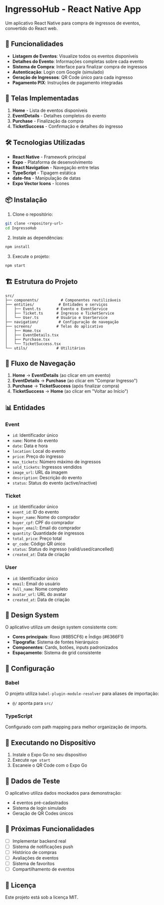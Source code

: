 # IngressoHub - React Native App

Um aplicativo React Native para compra de ingressos de eventos, convertido do React web.

## 🚀 Funcionalidades

- **Listagem de Eventos**: Visualize todos os eventos disponíveis
- **Detalhes do Evento**: Informações completas sobre cada evento
- **Sistema de Compra**: Interface para finalizar compra de ingressos
- **Autenticação**: Login com Google (simulado)
- **Geração de Ingressos**: QR Code único para cada ingresso
- **Pagamento PIX**: Instruções de pagamento integradas

## 📱 Telas Implementadas

1. **Home** - Lista de eventos disponíveis
2. **EventDetails** - Detalhes completos do evento
3. **Purchase** - Finalização da compra
4. **TicketSuccess** - Confirmação e detalhes do ingresso

## 🛠️ Tecnologias Utilizadas

- **React Native** - Framework principal
- **Expo** - Plataforma de desenvolvimento
- **React Navigation** - Navegação entre telas
- **TypeScript** - Tipagem estática
- **date-fns** - Manipulação de datas
- **Expo Vector Icons** - Ícones

## 📦 Instalação

1. Clone o repositório:
```bash
git clone <repository-url>
cd IngressoHub
```

2. Instale as dependências:
```bash
npm install
```

3. Execute o projeto:
```bash
npm start
```

## 🏗️ Estrutura do Projeto

```
src/
├── components/          # Componentes reutilizáveis
├── entities/           # Entidades e serviços
│   ├── Event.ts       # Evento e EventService
│   ├── Ticket.ts      # Ingresso e TicketService
│   └── User.ts        # Usuário e UserService
├── navigation/         # Configuração de navegação
├── screens/           # Telas do aplicativo
│   ├── Home.tsx
│   ├── EventDetails.tsx
│   ├── Purchase.tsx
│   └── TicketSuccess.tsx
└── utils/             # Utilitários
```

## 🔄 Fluxo de Navegação

1. **Home** → **EventDetails** (ao clicar em um evento)
2. **EventDetails** → **Purchase** (ao clicar em "Comprar Ingresso")
3. **Purchase** → **TicketSuccess** (após finalizar compra)
4. **TicketSuccess** → **Home** (ao clicar em "Voltar ao Início")

## 📊 Entidades

### Event
- `id`: Identificador único
- `name`: Nome do evento
- `date`: Data e hora
- `location`: Local do evento
- `price`: Preço do ingresso
- `max_tickets`: Número máximo de ingressos
- `sold_tickets`: Ingressos vendidos
- `image_url`: URL da imagem
- `description`: Descrição do evento
- `status`: Status do evento (active/inactive)

### Ticket
- `id`: Identificador único
- `event_id`: ID do evento
- `buyer_name`: Nome do comprador
- `buyer_cpf`: CPF do comprador
- `buyer_email`: Email do comprador
- `quantity`: Quantidade de ingressos
- `total_price`: Preço total
- `qr_code`: Código QR único
- `status`: Status do ingresso (valid/used/cancelled)
- `created_at`: Data de criação

### User
- `id`: Identificador único
- `email`: Email do usuário
- `full_name`: Nome completo
- `avatar_url`: URL do avatar
- `created_at`: Data de criação

## 🎨 Design System

O aplicativo utiliza um design system consistente com:

- **Cores principais**: Roxo (#8B5CF6) e Índigo (#6366F1)
- **Tipografia**: Sistema de fontes hierárquico
- **Componentes**: Cards, botões, inputs padronizados
- **Espaçamento**: Sistema de grid consistente

## 🔧 Configuração

### Babel
O projeto utiliza `babel-plugin-module-resolver` para aliases de importação:
- `@/` aponta para `src/`

### TypeScript
Configurado com path mapping para melhor organização de imports.

## 📱 Executando no Dispositivo

1. Instale o Expo Go no seu dispositivo
2. Execute `npm start`
3. Escaneie o QR Code com o Expo Go

## 🧪 Dados de Teste

O aplicativo utiliza dados mockados para demonstração:
- 4 eventos pré-cadastrados
- Sistema de login simulado
- Geração de QR Codes únicos

## 🔮 Próximas Funcionalidades

- [ ] Implementar backend real
- [ ] Sistema de notificações push
- [ ] Histórico de compras
- [ ] Avaliações de eventos
- [ ] Sistema de favoritos
- [ ] Compartilhamento de eventos

## 📄 Licença

Este projeto está sob a licença MIT.

